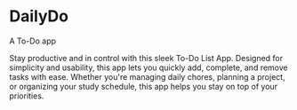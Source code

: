 # DailyDo
A To-Do app

Stay productive and in control with this sleek To-Do List App.
Designed for simplicity and usability, this app lets you quickly add, complete, and remove tasks with ease. Whether you're managing daily chores, planning a project, or organizing your study schedule, this app helps you stay on top of your priorities.
